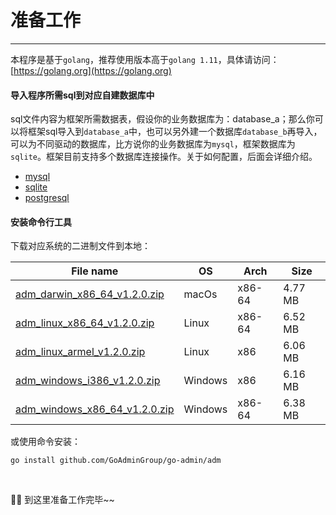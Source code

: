 # 准备工作
---

本程序是基于```golang```，推荐使用版本高于```golang 1.11```，具体请访问：[https://golang.org](https://golang.org)

#### 导入程序所需sql到对应<strong>自建数据库</strong>中

sql文件内容为框架所需数据表，假设你的业务数据库为：database_a；那么你可以将框架sql导入到```database_a```中，也可以另外建一个数据库```database_b```再导入，可以为不同驱动的数据库，比方说你的业务数据库为```mysql```，框架数据库为```sqlite```。框架目前支持多个数据库连接操作。关于如何配置，后面会详细介绍。

- [mysql](https://raw.githubusercontent.com/GoAdminGroup/go-admin/master/data/admin.sql)
- [sqlite](https://raw.githubusercontent.com/GoAdminGroup/go-admin/master/data/admin.db)
- [postgresql](https://raw.githubusercontent.com/GoAdminGroup/go-admin/master/data/admin.pgsql)

#### 安装命令行工具

下载对应系统的二进制文件到本地：

|  File name   | OS  | Arch  | Size  |
|  ----  | ----  | ----  |----  |
| [adm_darwin_x86_64_v1.2.0.zip](http://file.go-admin.cn/go_admin/cli/v1_2_0/adm_darwin_x86_64_v1.2.0.zip)  | macOs | x86-64 | 4.77 MB
| [adm_linux_x86_64_v1.2.0.zip](http://file.go-admin.cn/go_admin/cli/v1_2_0/adm_linux_x86_64_v1.2.0.zip)  | Linux | x86-64   | 6.52 MB
| [adm_linux_armel_v1.2.0.zip](http://file.go-admin.cn/go_admin/cli/v1_2_0/adm_linux_armel_v1.2.0.zip)  | Linux | x86   | 6.06 MB
| [adm_windows_i386_v1.2.0.zip](http://file.go-admin.cn/go_admin/cli/v1_2_0/adm_windows_i386_v1.2.0.zip)  | Windows | x86  |6.16 MB
| [adm_windows_x86_64_v1.2.0.zip](http://file.go-admin.cn/go_admin/cli/v1_2_0/adm_windows_x86_64_v1.2.0.zip)  | Windows | x86-64   |6.38 MB



或使用命令安装：

```
go install github.com/GoAdminGroup/go-admin/adm
```

<br>

🍺🍺 到这里准备工作完毕~~